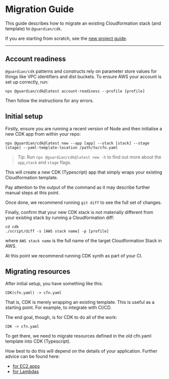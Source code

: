 # Migration Guide

This guide describes how to migrate an existing Cloudformation stack (and
template) to `@guardian/cdk`.

If you are starting from scratch, see the [new project guide](TODO).

---

## Account readiness

`@guardian/cdk` patterns and constructs rely on parameter store values for
things like VPC identifiers and dist buckets. To ensure AWS your account is set
up correctly, run:

    npx @guardian/cdk@latest account-readiness --profile [profile]

Then follow the instructions for any errors.

## Initial setup

Firstly, ensure you are running a recent version of Node and then initialise a
new CDK app from within your repo:

    npx @guardian/cdk@latest new --app [app] --stack [stack] --stage [stage] --yaml-template-location /path/to/cfn.yaml

> Tip: Run `npx @guardian/cdk@latest new -h` to find out more about the `app`,`stack` and `stage` flags.

This will create a new CDK (Typescript) app that simply wraps your existing
Cloudformation template.

Pay attention to the output of the command as it may describe further manual
steps at this point.

Once done, we recommend running `git diff` to see the full set of changes.

Finally, confirm that your new CDK stack is not materially different from your
existing stack by running a Cloudformation diff:

    cd cdk
    ./script/diff -s [AWS stack name] -p [profile]

where `AWS stack name` is the full name of the target Cloudformation Stack in
AWS.

At this point we recommend running CDK synth as part of your CI.

## Migrating resources

After initial setup, you have something like this:

    CDK(cfn.yaml) -> cfn.yaml

That is, CDK is merely wrapping an existing template. This is useful as a
starting point. For example, to integrate with CI/CD.

The end goal, though, is for CDK to do all of the work:

    CDK -> cfn.yaml

To get there, we need to migrate resources defined in the old cfn.yaml template
into CDK (Typescript).

How best to do this will depend on the details of your application. Further
advice can be found here:

- [for EC2 apps](./migration-guide-ec2.md)
- [for Lambdas](./migration-guide-lambda.md)
